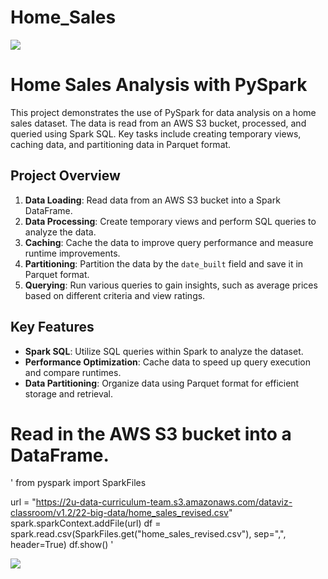 

# Home_Sales
<img src="https://capsule-render.vercel.app/api?type=waving&color=BDBDC8&height=150&section=header" />

# Home Sales Analysis with PySpark

This project demonstrates the use of PySpark for data analysis on a home sales dataset. The data is read from an AWS S3 bucket, processed, and queried using Spark SQL. Key tasks include creating temporary views, caching data, and partitioning data in Parquet format.

## Project Overview

1. **Data Loading**: Read data from an AWS S3 bucket into a Spark DataFrame.
2. **Data Processing**: Create temporary views and perform SQL queries to analyze the data.
3. **Caching**: Cache the data to improve query performance and measure runtime improvements.
4. **Partitioning**: Partition the data by the `date_built` field and save it in Parquet format.
5. **Querying**: Run various queries to gain insights, such as average prices based on different criteria and view ratings.

## Key Features

- **Spark SQL**: Utilize SQL queries within Spark to analyze the dataset.
- **Performance Optimization**: Cache data to speed up query execution and compare runtimes.
- **Data Partitioning**: Organize data using Parquet format for efficient storage and retrieval.

# Read in the AWS S3 bucket into a DataFrame.
'
from pyspark import SparkFiles

url = "https://2u-data-curriculum-team.s3.amazonaws.com/dataviz-classroom/v1.2/22-big-data/home_sales_revised.csv"
spark.sparkContext.addFile(url)
df = spark.read.csv(SparkFiles.get("home_sales_revised.csv"), sep=",", header=True)
df.show()
'

<img src="https://capsule-render.vercel.app/api?type=waving&color=BDBDC8&height=150&section=footer" />

